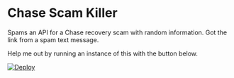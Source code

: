 # Chase Scam Killer

Spams an API for a Chase recovery scam with random information. Got the link from a spam text message.

Help me out by running an instance of this with the button below.

[![Deploy](https://www.herokucdn.com/deploy/button.svg)](https://heroku.com/deploy)
